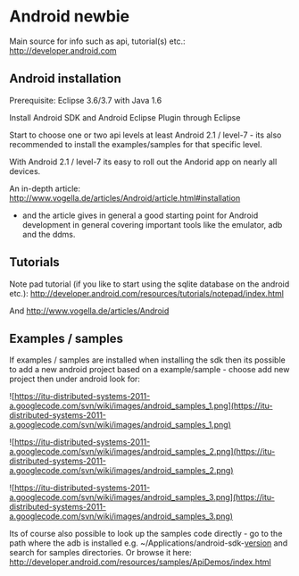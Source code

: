 # Android newbie #

Main source for info such as api, tutorial(s) etc.: http://developer.android.com

## Android installation ##

Prerequisite: Eclipse 3.6/3.7 with Java 1.6

Install Android SDK and Android Eclipse Plugin through Eclipse

Start to choose one or two api levels at least Android 2.1 / level-7 - its also recommended to install the examples/samples for that specific level.

With Android 2.1 / level-7 its easy to roll out the Andorid app on nearly all devices.

An in-depth article: http://www.vogella.de/articles/Android/article.html#installation

- and the article gives in general a good starting point for Android development in general covering important tools like the emulator, adb and the ddms.


## Tutorials ##

Note pad tutorial (if you like to start using the sqlite database on the android etc.): http://developer.android.com/resources/tutorials/notepad/index.html

And http://www.vogella.de/articles/Android


## Examples / samples ##

If examples / samples are installed when installing the sdk then its possible to add a new android project based on a example/sample - choose add new project then under android look for:

![https://itu-distributed-systems-2011-a.googlecode.com/svn/wiki/images/android_samples_1.png](https://itu-distributed-systems-2011-a.googlecode.com/svn/wiki/images/android_samples_1.png)

![https://itu-distributed-systems-2011-a.googlecode.com/svn/wiki/images/android_samples_2.png](https://itu-distributed-systems-2011-a.googlecode.com/svn/wiki/images/android_samples_2.png)

![https://itu-distributed-systems-2011-a.googlecode.com/svn/wiki/images/android_samples_3.png](https://itu-distributed-systems-2011-a.googlecode.com/svn/wiki/images/android_samples_3.png)




Its of course also possible to look up the samples code directly - go to the path where the adb is installed e.g. ~/Applications/android-sdk-[version](version.md) and search for samples directories. Or browse it here: http://developer.android.com/resources/samples/ApiDemos/index.html
